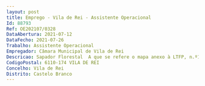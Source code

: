```yaml
--- 
layout: post
title: Emprego - Vila de Rei - Assistente Operacional
Id: 88793
Ref: OE202107/0328
DataAbertura: 2021-07-12
DataFecho: 2021-07-26
Trabalho: Assistente Operacional
Empregador: Câmara Municipal de Vila de Rei
Descricao: Sapador Florestal  A que se refere o mapa anexo à LTFP, n.º1, do artigo 86.º e n.º 2 do artigo 88.º da Lei nº35 2014 de 20 6, na sua atual redação, conjugado com o artigo n.º3 do Decreto Lei n.º 8 2017, de 9 de janeiro 
CodigoPostal: 6110-174 VILA DE REI
Concelho: Vila de Rei
Distrito: Castelo Branco
--- 
```

